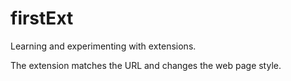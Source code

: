 # firstExt
Learning and experimenting with extensions.

The extension matches the URL and changes the web page style.
